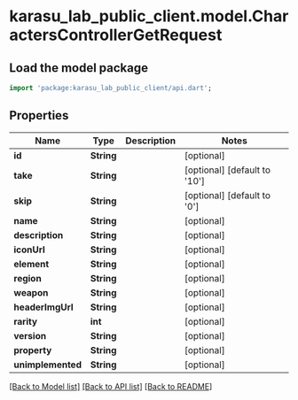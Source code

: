 # karasu_lab_public_client.model.CharactersControllerGetRequest

## Load the model package
```dart
import 'package:karasu_lab_public_client/api.dart';
```

## Properties
Name | Type | Description | Notes
------------ | ------------- | ------------- | -------------
**id** | **String** |  | [optional] 
**take** | **String** |  | [optional] [default to '10']
**skip** | **String** |  | [optional] [default to '0']
**name** | **String** |  | [optional] 
**description** | **String** |  | [optional] 
**iconUrl** | **String** |  | [optional] 
**element** | **String** |  | [optional] 
**region** | **String** |  | [optional] 
**weapon** | **String** |  | [optional] 
**headerImgUrl** | **String** |  | [optional] 
**rarity** | **int** |  | [optional] 
**version** | **String** |  | [optional] 
**property** | **String** |  | [optional] 
**unimplemented** | **String** |  | [optional] 

[[Back to Model list]](../README.md#documentation-for-models) [[Back to API list]](../README.md#documentation-for-api-endpoints) [[Back to README]](../README.md)


